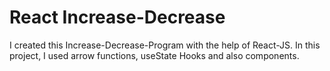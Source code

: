 # React Increase-Decrease

I created this Increase-Decrease-Program with the help of React-JS.
In this project, I used arrow functions, useState Hooks and also components.



